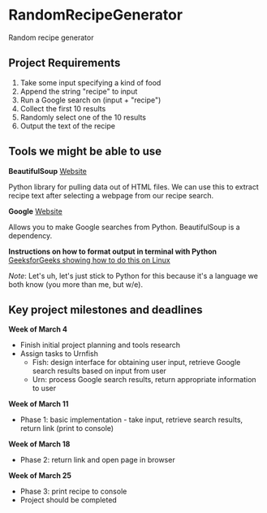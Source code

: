 # RandomRecipeGenerator
Random recipe generator

## Project Requirements
1. Take some input specifying a kind of food
2. Append the string "recipe" to input
3. Run a Google search on (input + "recipe")
4. Collect the first 10 results 
5. Randomly select one of the 10 results
6.  Output the text of the recipe

## Tools we might be able to use

**BeautifulSoup**
[Website](https://www.crummy.com/software/BeautifulSoup/bs4/doc/)

Python library for pulling data out of HTML files. We can use this
to extract recipe text after selecting a webpage from our recipe
search. 

**Google**
[Website](https://python-googlesearch.readthedocs.io/en/latest/)

Allows you to make Google searches from Python. BeautifulSoup is
a dependency. 

**Instructions on how to format output in terminal with Python**
[GeeksforGeeks showing how to do this on Linux](https://www.geeksforgeeks.org/formatted-text-linux-terminal-using-python/)


_Note_: Let's uh, let's just stick to Python for this because it's
a language we both know (you more than me, but w/e). 

## Key project milestones and deadlines

**Week of March 4**
* Finish initial project planning and tools research
* Assign tasks to Urnfish
   - Fish: design interface for obtaining user input, retrieve Google search results based on input from user
   - Urn: process Google search results, return appropriate information to user

**Week of March 11**
* Phase 1: basic implementation - take input, retrieve search results, return link (print to console)

**Week of March 18** 
* Phase 2: return link and open page in browser

**Week of March 25** 
* Phase 3: print recipe to console
* Project should be completed
